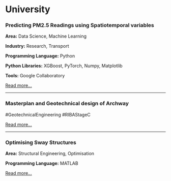 # University

### Predicting PM2.5 Readings using Spatiotemporal variables

**Area:** Data Science, Machine Learning

**Industry:** Research, Transport

**Programming Language:** Python

**Python Libraries:** XGBoost, PyTorch, Numpy, Matplotlib

**Tools:** Google Collaboratory

[Read more...](./final-year-project)

* * *
### Masterplan and Geotechnical design of Archway
#GeotechnicalEngineering #RIBAStageC

[Read more...](./group-design-project)

***
### Optimising Sway Structures

**Area:** Structural Engineering, Optimisation

**Programming Language:** MATLAB

[Read more...](./structures)
